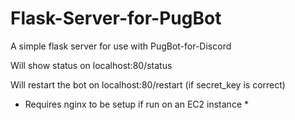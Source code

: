 # Flask-Server-for-PugBot
A simple flask server for use with PugBot-for-Discord

Will show status on localhost:80/status

Will restart the bot on localhost:80/restart (if secret_key is correct)


* Requires nginx to be setup if run on an EC2 instance *
